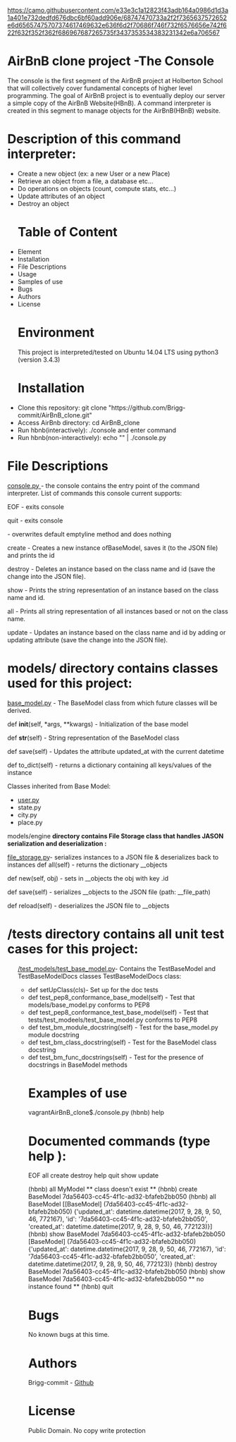 https://camo.githubusercontent.com/e33e3c1a12823f43adb164a0986d1d3a1a401e732dedfd676dbc6bf60add906e/68747470733a2f2f7365637572652e6d65657475707374617469632e636f6d2f70686f746f732f6576656e742f622f632f352f362f686967687265735f3437353534383231342e6a706567

# AirBnB clone project -The Console

The console is the first segment of the AirBnB project at Holberton School that will collectively cover fundamental concepts of higher level programming. The goal of AirBnB project is to eventually deploy our server a simple copy of the AirBnB Website(HBnB). A command interpreter is created in this segment to manage objects for the AirBnB(HBnB) website.

# Description of this command interpreter:

<ul>
<li> Create a new object (ex: a new User or a new Place)</li>
<li>Retrieve an object from a file, a database etc...</li>
<li>Do operations on objects (count, compute stats, etc...)</li>
<li>Update attributes of an object</li>
<li>Destroy an object</li>

# Table of Content
<li>Element</li>
<li>Installation</li>
<li>File Descriptions</li>
<li>Usage</li>
<li>Samples of use
<li>Bugs</li></li>
<li>Authors</li>
<li>License</li>

# Environment
This project is interpreted/tested on Ubuntu 14.04 LTS using python3 (version 3.4.3)

# Installation

<li>Clone this repository: git clone "https://github.com/Brigg-commit/AirBnB_clone.git"</li>
<li>Access AirBnb directory: cd AirBnB_clone</li>
<li>Run hbnb(interactively): ./console and enter command</li>

<li>Run hbnb(non-interactively): echo "<command>" | ./console.py</li>
</ul>


# File Descriptions
<a href ="AirBnB_clone/console.py">console.py </a>- the console contains the entry point of the command interpreter. List of commands this console current supports:

EOF - exits console

quit - exits console

<emptyline> - overwrites default emptyline method and does nothing

create - Creates a new instance ofBaseModel, saves it (to the JSON file) and prints the id

destroy - Deletes an instance based on the class name and id (save the change into the JSON file).

show - Prints the string representation of an instance based on the class name and id.

all - Prints all string representation of all instances based or not on the class name.

update - Updates an instance based on the class name and id by adding or updating attribute (save the change into the JSON file).

# models/ directory contains classes used for this project:
<a href ="AirBnB_clone_v3/models/base_model.py">base_model.py</a> - The BaseModel class from which future classes will be derived.

def __init__(self, *args, **kwargs) - Initialization of the base model

def __str__(self) - String representation of the BaseModel class

def save(self) - Updates the attribute updated_at with the current datetime

def to_dict(self) - returns a dictionary containing all keys/values of the instance

Classes inherited from Base  Model:
<ul>
<li>
<a href ="AirBnB_clone_v3/models/user.py">user.py</a></li>
<li>state.py</li>
<li>city.py</li>
<li>place.py</li>
</ul>

models/engine <strong>directory contains File Storage class that handles JASON serialization and deserialization :</strong>

<a href ="AirBnB_clone_v3/models/engine/file_storage.py">file_storage.py</a>- serializes instances to a JSON file & deserializes back to instances
def all(self) - returns the dictionary __objects

def new(self, obj) - sets in __objects the obj with key .id

def save(self) - serializes __objects to the JSON file (path: __file_path)

def reload(self) - deserializes the JSON file to __objects
# /tests directory contains all unit test cases for this project:
<ul>
<a href ="AirBnB_clone/test_models/test_base_model.py">/test_models/test_base_model.py</a>-
Contains the TestBaseModel and TestBaseModelDocs classes TestBaseModelDocs class:
<ul>
<li>def setUpClass(cls)- Set up for the doc tests</li>
<li>def test_pep8_conformance_base_model(self) - Test that models/base_model.py conforms to PEP8</li>
<li>def test_pep8_conformance_test_base_model(self) - Test that tests/test_modeels/test_base_model.py conforms to PEP8</li>

<li>def test_bm_module_docstring(self) - Test for the base_model.py module docstring</li>
<li>def test_bm_class_docstring(self) - Test for the BaseModel class docstring</li>

<li>def test_bm_func_docstrings(self) - Test for the presence of docstrings in BaseModel methods</li>

# Examples of use

vagrantAirBnB_clone$./console.py
(hbnb) help

Documented commands (type help <topic>):
========================================
EOF  all  create  destroy  help  quit  show  update

(hbnb) all MyModel
** class doesn't exist **
(hbnb) create BaseModel
7da56403-cc45-4f1c-ad32-bfafeb2bb050
(hbnb) all BaseModel
[[BaseModel] (7da56403-cc45-4f1c-ad32-bfafeb2bb050) {'updated_at': datetime.datetime(2017, 9, 28, 9, 50, 46, 772167), 'id': '7da56403-cc45-4f1c-ad32-bfafeb2bb050', 'created_at': datetime.datetime(2017, 9, 28, 9, 50, 46, 772123)}]
(hbnb) show BaseModel 7da56403-cc45-4f1c-ad32-bfafeb2bb050
[BaseModel] (7da56403-cc45-4f1c-ad32-bfafeb2bb050) {'updated_at': datetime.datetime(2017, 9, 28, 9, 50, 46, 772167), 'id': '7da56403-cc45-4f1c-ad32-bfafeb2bb050', 'created_at': datetime.datetime(2017, 9, 28, 9, 50, 46, 772123)}
(hbnb) destroy BaseModel 7da56403-cc45-4f1c-ad32-bfafeb2bb050
(hbnb) show BaseModel 7da56403-cc45-4f1c-ad32-bfafeb2bb050
** no instance found **
(hbnb) quit

# Bugs
No known bugs at this time.

# Authors
Brigg-commit - <a href ="github.com/Brigg-commit">Github</a>

# License
Public Domain. No copy write  protection
